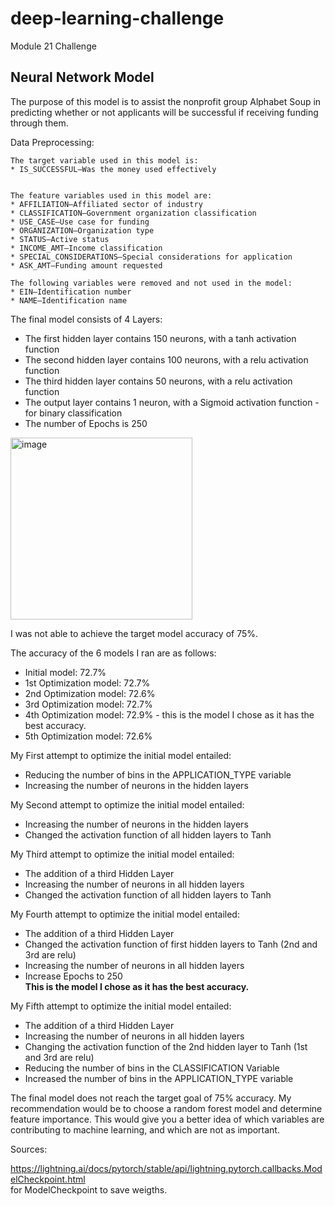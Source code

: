 # deep-learning-challenge
Module 21 Challenge


## Neural Network Model 

The purpose of this model is to assist the nonprofit group Alphabet Soup in predicting whether or not applicants will be successful if receiving funding through them.


Data Preprocessing:

    The target variable used in this model is:
    * IS_SUCCESSFUL—Was the money used effectively


    The feature variables used in this model are:
    * AFFILIATION—Affiliated sector of industry
    * CLASSIFICATION—Government organization classification
    * USE_CASE—Use case for funding
    * ORGANIZATION—Organization type
    * STATUS—Active status
    * INCOME_AMT—Income classification
    * SPECIAL_CONSIDERATIONS—Special considerations for application
    * ASK_AMT—Funding amount requested

    The following variables were removed and not used in the model:
    * EIN—Identification number
    * NAME—Identification name


The final model consists of 4 Layers:
* The first hidden layer contains 150 neurons, with a tanh activation function
* The second hidden layer contains 100 neurons, with a relu activation function
* The third hidden layer contains 50 neurons, with a relu activation function
* The output layer contains 1 neuron, with a Sigmoid activation function - for binary classification
* The number of Epochs is 250

<img width="291" alt="image" src="https://github.com/JacqueLeeMeyer/deep-learning-challenge/assets/149394665/300792e2-d656-46e2-a6e8-60e1256305ff">


I was not able to achieve the target model accuracy of 75%. 

The accuracy of the 6 models I ran are as follows:
* Initial model: 72.7%
* 1st Optimization model: 72.7%
* 2nd Optimization model: 72.6%
* 3rd Optimization model: 72.7%
* 4th Optimization model: 72.9% - this is the model I chose as it has the best accuracy.
* 5th Optimization model: 72.6%



My First attempt to optimize the initial model entailed:
* Reducing the number of bins in the APPLICATION_TYPE variable
* Increasing the number of neurons in the hidden layers

My Second attempt to optimize the initial model entailed:
* Increasing the number of neurons in the hidden layers
* Changed the activation function of all hidden layers to Tanh

My Third attempt to optimize the initial model entailed:
* The addition of a third Hidden Layer
* Increasing the number of neurons in all hidden layers
* Changed the activation function of all hidden layers to Tanh

My Fourth attempt to optimize the initial model entailed:
* The addition of a third Hidden Layer
* Changed the activation function of first hidden layers to Tanh (2nd and 3rd are relu)
* Increasing the number of neurons in all hidden layers
* Increase Epochs to 250 \
    **This is the model I chose as it has the best accuracy.**

My Fifth attempt to optimize the initial model entailed:
* The addition of a third Hidden Layer
* Increasing the number of neurons in all hidden layers
* Changing the activation function of the 2nd hidden layer to Tanh (1st and 3rd are relu)
* Reducing the number of bins in the CLASSIFICATION Variable
* Increased the number of bins in the APPLICATION_TYPE variable


The final model does not reach the target goal of 75% accuracy. My recommendation would be to choose a random forest model and determine feature importance. This would give you a better idea of which variables are contributing to machine learning, and which are not as important.


Sources:

https://lightning.ai/docs/pytorch/stable/api/lightning.pytorch.callbacks.ModelCheckpoint.html \
    for ModelCheckpoint to save weigths.
